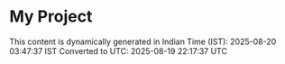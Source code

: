# My Project

This content is dynamically generated in Indian Time (IST): 2025-08-20 03:47:37 IST
Converted to UTC: 2025-08-19 22:17:37 UTC
